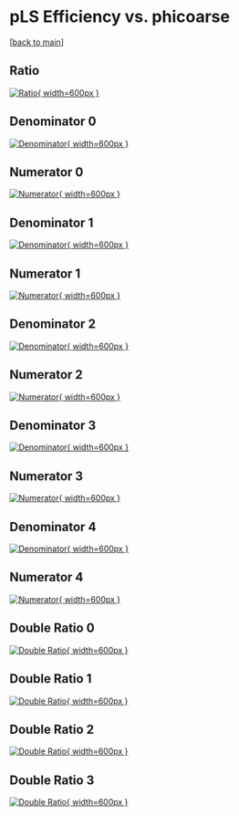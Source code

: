 # pLS Efficiency vs. phicoarse

[[back to main](./)]



## Ratio

[![Ratio](../mtv/var/pLS_loweta_11_-1_eff_phicoarse.png){ width=600px }](../mtv/var/pLS_loweta_11_-1_eff_phicoarse.pdf)

## Denominator 0

[![Denominator](../mtv/den/pLS_loweta_11_-1_eff_phicoarse_den0.png){ width=600px }](../mtv/den/pLS_loweta_11_-1_eff_phicoarse_den0.pdf)

## Numerator 0

[![Numerator](../mtv/num/pLS_loweta_11_-1_eff_phicoarse_num0.png){ width=600px }](../mtv/num/pLS_loweta_11_-1_eff_phicoarse_num0.pdf)

## Denominator 1

[![Denominator](../mtv/den/pLS_loweta_11_-1_eff_phicoarse_den1.png){ width=600px }](../mtv/den/pLS_loweta_11_-1_eff_phicoarse_den1.pdf)

## Numerator 1

[![Numerator](../mtv/num/pLS_loweta_11_-1_eff_phicoarse_num1.png){ width=600px }](../mtv/num/pLS_loweta_11_-1_eff_phicoarse_num1.pdf)

## Denominator 2

[![Denominator](../mtv/den/pLS_loweta_11_-1_eff_phicoarse_den2.png){ width=600px }](../mtv/den/pLS_loweta_11_-1_eff_phicoarse_den2.pdf)

## Numerator 2

[![Numerator](../mtv/num/pLS_loweta_11_-1_eff_phicoarse_num2.png){ width=600px }](../mtv/num/pLS_loweta_11_-1_eff_phicoarse_num2.pdf)

## Denominator 3

[![Denominator](../mtv/den/pLS_loweta_11_-1_eff_phicoarse_den3.png){ width=600px }](../mtv/den/pLS_loweta_11_-1_eff_phicoarse_den3.pdf)

## Numerator 3

[![Numerator](../mtv/num/pLS_loweta_11_-1_eff_phicoarse_num3.png){ width=600px }](../mtv/num/pLS_loweta_11_-1_eff_phicoarse_num3.pdf)

## Denominator 4

[![Denominator](../mtv/den/pLS_loweta_11_-1_eff_phicoarse_den4.png){ width=600px }](../mtv/den/pLS_loweta_11_-1_eff_phicoarse_den4.pdf)

## Numerator 4

[![Numerator](../mtv/num/pLS_loweta_11_-1_eff_phicoarse_num4.png){ width=600px }](../mtv/num/pLS_loweta_11_-1_eff_phicoarse_num4.pdf)

## Double Ratio 0

[![Double Ratio](../mtv/ratio/pLS_loweta_11_-1_eff_phicoarse_ratio0.png){ width=600px }](../mtv/ratio/pLS_loweta_11_-1_eff_phicoarse_ratio0.pdf)

## Double Ratio 1

[![Double Ratio](../mtv/ratio/pLS_loweta_11_-1_eff_phicoarse_ratio1.png){ width=600px }](../mtv/ratio/pLS_loweta_11_-1_eff_phicoarse_ratio1.pdf)

## Double Ratio 2

[![Double Ratio](../mtv/ratio/pLS_loweta_11_-1_eff_phicoarse_ratio2.png){ width=600px }](../mtv/ratio/pLS_loweta_11_-1_eff_phicoarse_ratio2.pdf)

## Double Ratio 3

[![Double Ratio](../mtv/ratio/pLS_loweta_11_-1_eff_phicoarse_ratio3.png){ width=600px }](../mtv/ratio/pLS_loweta_11_-1_eff_phicoarse_ratio3.pdf)


